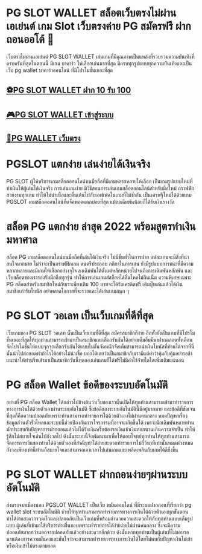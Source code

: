 # PG SLOT WALLET สล็อตเว็บตรงไม่ผ่านเอเย่นต์ เกม Slot เว็บตรงค่าย PG สมัครฟรี ฝากถอนออโต้ 🎰
 เว็บตรงไม่ผ่านเอเย่นต์ PG SLOT WALLET เล่นเกมที่มีคุณภาพเป็นแหล่งที่รวบรวมความบันเทิงที่ครบครันที่สุดในตอนนี้ มีเกม บาคาร่า ให้เลือกเล่นมากที่สุด มีครบทุกรูปแบบทุกความบันเทิงและเป็นเว็บ pg wallet บาคาร่าออนไลน์ ที่มีโปรโมชั่นเยอะที่สุด

## [⚽PG SLOT WALLET ฝาก 10 รับ 100](https://allwingame.jwallet.link/register)
## [🎮PG SLOT WALLET เข้าสู่ระบบ](https://allwingame.jwallet.link/register)
## [🎰PG WALLET เว็บตรง](https://allwingame.jwallet.link/register)

# PGSLOT แตกง่าย เล่นง่ายได้เงินจริง

PG SLOT ผู้ให้บริการเกมสล็อตออนไลน์บนมือถือที่มีเกมหลากหลายให้เลือก เป็นเกมรูปแบบใหม่ที่ทำเงินให้ผู้เล่นได้เงินจริง การเล่นเกมง่าย มีวิธีสอนการเล่นเกมสล็อตออนไลน์สำหรับมือใหม่ กราฟฟิกสวยงามทุกเกม ทำให้ไม่น่าเบื่อและตื่นเต้นไปกับเอฟเฟคในเกมที่ไม่ซ้ำกัน เป็นเศรษฐีใหม่ได้ด้วยเกม PGSLOT เกมสล็อตออนไลน์ที่แจ็คพอตแตกบ่อยที่สุด แม้ลงเดิมพันน้อยก็ได้รับเงินรางวัล

# สล็อต PG แตกง่าย ล่าสุด 2022 พร้อมสูตรทำเงินมหาศาล

สล็อต PG เกมสล็อตออนไลน์บนมือถือที่เล่นได้เงินจริง ไม่มีขั้นต่ำในการฝาก แต่ละเกมจะมีสิ่งที่น่าสนใจมากมาย ไม่ว่าจะเป็นกราฟฟิกเกม ดนตรีประกอบ กติกาในการเล่น ยังมีรูปแบบการชนะที่มีความหลากหลายและมีเกมให้เลือกอย่างจุใจ ลงเดิมพันได้ตั้งแต่หลักหน่วยไปจนถึงการเดิมพันหลักพัน และเว็บสล็อตของเรารองรับมือถือทุกรุ่น ทำให้การเล่นเกมส์สล็อตได้ลื่นไหลไม่กินเน็ต ความพิเศษเฉพาะ PG สล็อตสำหรับสมาชิกใหม่กับเราเพียงเติม 100 บาทจะได้รับเครดิตฟรี เติมปุ๊บเล่นแล้วได้เงิน สมาชิกเก่ารับโบนัส อย่าพลาดโอกาสที่จะรวยและได้เล่นเกมสนุก ๆ

 
# PG SLOT วอเลท เป็นเว็บเกมที่ดีที่สุด

เว็บเกมของ PG SLOT วอเลท นั้นเป็นเว็บเกมที่ดีที่สุด สมัครสมาชิกก็ง่าย อีกทั้งยังเป็นเกมที่มีโปรโมชั่นเยอะที่สุดให้ทุกท่านสามารถเข้ามาเป็นสมาชิกและเลือกรับกันได้อย่างเต็มอิ่มมีมาฝากตลอดทั้งเดือนจัดโปรโมชั่นให้แบบจุกจุกเลือกรับกันได้แบบไม่อั้นจัดหนักจัดเต็มสามารถนำเงินโบนัสที่ท่านได้จากที่นี่นั้นนำไปต่อยอดทำกำไรได้อย่างไม่น่าเชื่อ บอกได้เลยว่าเป็นสมาชิกกับเรามีแต่คำว่าคุ้มกับคุ้มอย่ารอช้าแนะนำให้ท่านรีบเข้ามาเป็นสมาชิกวันนี้ทดลองเล่นเกมก็ได้ฟรีไม่มีค่าใช้จ่ายใดใดเพิ่มเติมแน่นอน


# PG สล็อต Wallet ข้อดีของระบบอัตโนมัติ

อย่างที่ PG สล็อต Wallet ได้กล่าวไปข้างต้นว่าเว็บของเรานั้นเปิดให้ทุกท่านสามารถเข้ามาทำรายการทางการเงินได้ด้วยตัวเองผ่านระบบอัตโนมัติ ซึ่งข้อดีของระบบอัตโนมัตินี้มีอยู่มากมาย และข้อดีที่ชัดเจนที่สุดก็คือความปลอดภัยเพราะท่านสามารถทำรายการได้ด้วยตัวเองไม่ผ่านคนกลาง หมดปัญหาเรื่องข้อมูลส่วนตัวรั่วไหลและระบบนี้ช่วยป้องกันการโจรกรรมที่อาจจะเกิดขึ้นได้ เพราะนักเดิมพันหลายท่านมักประสบกับปัญหาการฝากถอนแล้วไม่ได้รับเงินหรือต้องรอเงินเข้าเงินออกนานเกินความจำเป็น ทำให้รู้สึกไม่สบายใจเล่นไปกังวลไป ดังนั้นระบบนี้จึงพัฒนามาเพื่อให้ตอบโจทย์ทุกท่านให้ทุกท่านสามารถจัดการการเงินของท่านได้ด้วยตัวเองที่สำคัญทำได้ง่ายสะดวกทำรายการไม่กี่วินาทีเท่านั้นหมดห่วงหมดกังวลเพียงเท่านี้ท่านก็สบายใจและสามารถเอาเวลาไปเล่นเกมและเพลิดเพลินกับเกมได้ดียิ่งขึ้น


# PG SLOT WALLET ฝากถอนง่ายๆผ่านระบบอัตโนมัติ
 
ส่งตรงจากเมืองนอก PGSLOT WALLET เป็นเว็บ พนันออนไลน์ ที่มีระบบฝากถอนที่เรียกว่า pg wallet slot ระบบอัตโนมัติ ช่วยให้ทุกท่านสามารถทำรายการทางการเงินได้ด้วยตัวเองทุกขั้นตอน ทำได้ง่ายสะดวกรวดเร็วและปลอดภัยเป็นเว็บเกมที่พร้อมอำนวยความสะดวกให้กับทุกท่านแบบเต็มรูปแบบ ผู้เล่นที่เข้ามาใช้บริการต่างชื่นชอบเพราะทำรายการได้ง่ายง่ายไม่ผ่านคนกลาง ซึ่งจะมีความปลอดภัยมากกว่านอกจากปลอดภัยแล้วอย่างสะดวกอีกด้วย ดังนั้นหากทุกท่านเป็นผู้เล่นที่ไม่ชอบรอนานต้องการความมั่นคงและมั่นใจว่าจะสามารถทำรายการทางการเงินได้โดยไม่พบกับปัญหาเงินไม่เข้าหรือเงินเข้าไม่ตรงตามยอด
